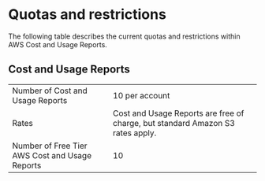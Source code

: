 # Quotas and restrictions<a name="billing-cur-limits"></a>

The following table describes the current quotas and restrictions within AWS Cost and Usage Reports\.

## Cost and Usage Reports<a name="limits-cur"></a>


|  |  | 
| --- |--- |
| Number of Cost and Usage Reports | 10 per account | 
| Rates | Cost and Usage Reports are free of charge, but standard Amazon S3 rates apply\. | 
| Number of Free Tier AWS Cost and Usage Reports | 10 | 